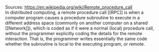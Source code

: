 Sources:
https://en.wikipedia.org/wiki/Remote_procedure_call
\
In distributed computing, a remote procedure call [[RPC]] is when a computer program causes a procedure subroutine to execute in a different address space (commonly on another computer on a shared [[Network]]), which is coded as if it were a normal (local) procedure call, without the programmer explicitly coding the details for the remote interaction. That is, the programmer writes essentially the same code whether the subroutine is local to the executing program, or remote.
